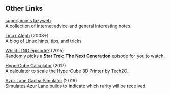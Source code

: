 ## Other Links

[superjamie's lazyweb](https://github.com/superjamie/lazyweb/wiki)  
A collection of internet advice and general interesting notes.

[Linux Aleph](https://linuxaleph.blogspot.com/) (2008+)  
A blog of Linux hints, tips, and tricks

[Which TNG episode?](http://superjamie.github.io/tng) (2015)  
Randomly picks a **Star Trek: The Next Generation** episode for you to watch.

[HyperCube Calculator](http://superjamie.github.io/hypercube) (2017)  
A calculator to scale the HyperCube 3D Printer by Tech2C.

[Azur Lane Gacha Simulator](http://superjamie.github.io/gacha) (2019)  
Simulates Azur Lane builds to indicate which rarity will be received.

